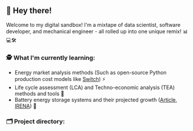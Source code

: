 ## 👋 Hey there!

Welcome to my digital sandbox! I'm a mixtape of data scientist, software developer, and mechanical engineer - all rolled up into one unique remix! 📊💻🛠

### 🕵️ What I'm currently learning:

- Energy market analysis methods (Such as open-source Python production cost models like [Switch](https://github.com/switch-model/switch)) ⚡️
- Life cycle assessment (LCA) and Techno-economic analysis (TEA) methods and tools 💸
- Battery energy storage systems and their projected growth ([Article](https://www.mckinsey.com/industries/automotive-and-assembly/our-insights/enabling-renewable-energy-with-battery-energy-storage-systems), [IRENA](https://www.irena.org/Publications/2019/Sep/Enabling-Technologies)) 🔋

### 🗂 Project directory:
